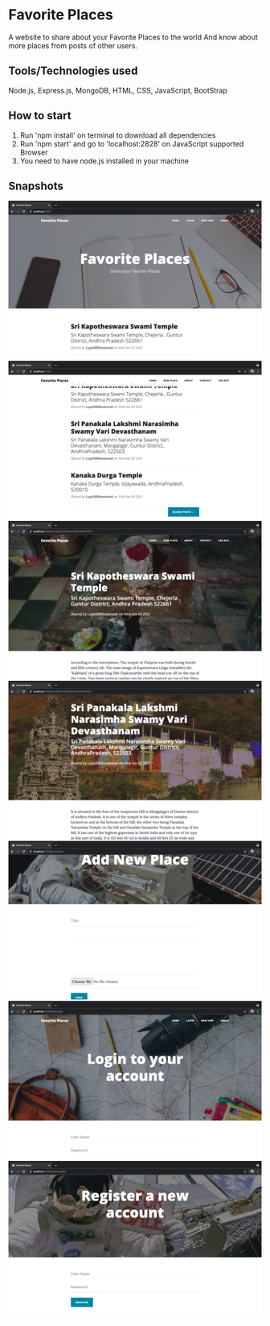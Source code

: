 # Favorite Places

A website to share about your Favorite Places to the world And know about more places from posts of other users.

## Tools/Technologies used
Node.js, Express.js, MongoDB, HTML, CSS, JavaScript, BootStrap

## How to start
1. Run 'npm install' on terminal to download all dependencies 
2. Run 'npm start' and go to 'localhost:2828' on JavaScript supported Browser
3. You need to have node.js installed in your machine

## Snapshots

![Home page](https://github.com/Loga19818eeanvesh/Images/blob/main/Screenshot%202021-06-02%20at%205.00.14%20PM.png?raw=true)
![Home page2](https://github.com/Loga19818eeanvesh/Images/blob/main/Screenshot%202021-06-02%20at%205.01.44%20PM.png?raw=true)
![place1](https://github.com/Loga19818eeanvesh/Images/blob/main/Screenshot%202021-06-02%20at%205.02.00%20PM.png?raw=true)
![place2](https://github.com/Loga19818eeanvesh/Images/blob/main/Screenshot%202021-06-02%20at%205.02.20%20PM.png?raw=true)
![New Post Page](https://github.com/Loga19818eeanvesh/Images/blob/main/Screenshot%202021-06-02%20at%205.02.38%20PM.png?raw=true)
![login page](https://github.com/Loga19818eeanvesh/Images/blob/main/Screenshot%202021-06-02%20at%205.00.26%20PM.png?raw=true)
![signup page](https://github.com/Loga19818eeanvesh/Images/blob/main/Screenshot%202021-06-02%20at%205.00.56%20PM.png?raw=true)


